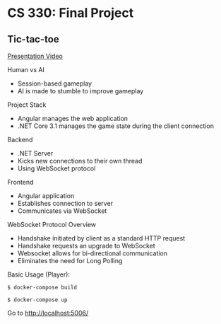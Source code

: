 # CS 330: Final Project
## Tic-tac-toe

[Presentation Video](https://drive.google.com/file/d/1-C0iTOGT0y2SMfbJ3VavWnMnXKFA6Se4/view?usp=sharing)

Human vs AI
- Session-based gameplay
- AI is made to stumble to improve gameplay

Project Stack
- Angular manages the web application
- .NET Core 3.1 manages the game state during the client connection

Backend
- .NET Server
- Kicks new connections to their own thread
- Using WebSocket protocol

Frontend
- Angular application
- Establishes connection to server
- Communicates via WebSocket

WebSocket Protocol Overview
- Handshake initiated by client as a standard HTTP request
- Handshake requests an upgrade to WebSocket
- Websocket allows for bi-directional communication
- Eliminates the need for Long Polling


Basic Usage (Player):

`$ docker-compose build`

`$ docker-compose up`

Go to [http://localhost:5006/](http://localhost:5006/)
